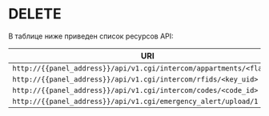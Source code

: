 # DELETE

В таблице ниже приведен список ресурсов API:

| URI                                                                        | Название                       |
|----------------------------------------------------------------------------|--------------------------------|
| `http://{{panel_address}}/api/v1.cgi/intercom/appartments/<flat_id>`       | [](Удаление-одной-квартиры.md) |
| `http://{{panel_address}}/api/v1.cgi/intercom/rfids/<key_uid>`             | [](Удаление-RFID-ключа.md)     |
| `http://{{panel_address}}/api/v1.cgi/intercom/codes/<code_id>`             | [](Удаление-одного-кода.md)    |
| `http://{{panel_address}}/api/v1.cgi/emergency_alert/upload/1`             | [](Удаление-файла-записи.md)   |
